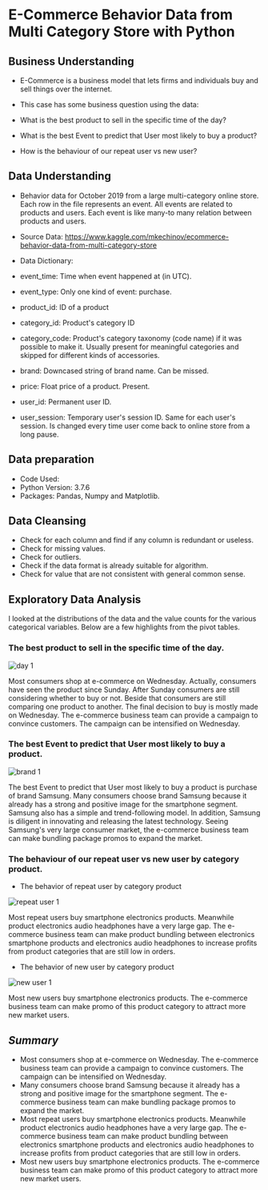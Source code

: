 # **E-Commerce Behavior Data from Multi Category Store with Python**

## **Business Understanding**

* E-Commerce is a business model that lets firms and individuals buy and sell things over the internet.

* This case has some business question using the data:
* What is the best product to sell in the specific time of the day?
* What is the best Event to predict that User most likely to buy a product?
* How is the behaviour of our repeat user vs new user?

## **Data Understanding**

* Behavior data for October 2019 from a large multi-category online store. Each row in the file represents an event. All events are related to products and users. Each event is like many-to many relation between products and users.

* Source Data: https://www.kaggle.com/mkechinov/ecommerce-behavior-data-from-multi-category-store

* Data Dictionary:

* event_time: Time when event happened at (in UTC).

* event_type: Only one kind of event: purchase.

* product_id: ID of a product

* category_id: Product's category ID


* category_code: Product's category taxonomy (code name) if it was possible to make it. Usually present for meaningful categories and skipped for different kinds of accessories.

* brand: Downcased string of brand name. Can be missed.

* price: Float price of a product. Present.

* user_id: Permanent user ID.

* user_session: Temporary user's session ID. Same for each user's session. Is changed every time user come back to online store from a long pause.

## **Data preparation**

* Code Used:
* Python Version: 3.7.6
* Packages: Pandas, Numpy and Matplotlib.

## **Data Cleansing**

* Check for each column and find if any column is redundant or useless.
* Check for missing values.
* Check for outliers.
* Check if the data format is already suitable for algorithm.
* Check for value that are not consistent with general common sense.

## **Exploratory Data Analysis**
I looked at the distributions of the data and the value counts for the various categorical variables. Below are a few highlights from the pivot tables.

### **The best product to sell in the specific time of the day.**

![day 1](https://user-images.githubusercontent.com/75175081/126055622-72f3e776-1abf-4fe8-9e5d-a1a284618dd3.png)

Most consumers shop at e-commerce on Wednesday. Actually, consumers have seen the product since Sunday. After Sunday consumers are still considering whether to buy or not. Beside that consumers are still comparing one product to another. The final decision to buy is mostly made on Wednesday. The e-commerce business team can provide a campaign to convince customers. The campaign can be intensified on Wednesday.

### **The best Event to predict that User most likely to buy a product.**

![brand 1](https://user-images.githubusercontent.com/75175081/126055688-36261382-7fcf-4700-b638-5bf981668b61.png)

The best Event to predict that User most likely to buy a product is purchase of brand Samsung. Many consumers choose brand Samsung because it already has a strong and positive image for the smartphone segment. Samsung also has a simple and trend-following model. In addition, Samsung is diligent in innovating and releasing the latest technology. Seeing Samsung's very large consumer market, the e-commerce business team can make bundling package promos to expand the market.

### **The behaviour of our repeat user vs new user by category product.**

* The behavior of repeat user by category product

![repeat user 1](https://user-images.githubusercontent.com/75175081/126055747-42dbc820-d78d-42e6-9e3c-0638ff6d9e75.png)

Most repeat users buy smartphone electronics products. Meanwhile product electronics audio headphones have a very large gap. The e-commerce business team can make product bundling between electronics smartphone products and electronics audio headphones to increase profits from product categories that are still low in orders.

* The behavior of new user by category product

![new user 1](https://user-images.githubusercontent.com/75175081/126055765-f1c3dbb9-d905-44b7-9365-198e4bcfbd44.png)

Most new users buy smartphone electronics products. The e-commerce business team can make promo of this product category to attract more new market users.

## *Summary*

* Most consumers shop at e-commerce on Wednesday. The e-commerce business team can provide a campaign to convince customers. The campaign can be intensified on Wednesday.
* Many consumers choose brand Samsung because it already has a strong and positive image for the smartphone segment. The e-commerce business team can make bundling package promos to expand the market.
* Most repeat users buy smartphone electronics products. Meanwhile product electronics audio headphones have a very large gap. The e-commerce business team can make product bundling between electronics smartphone products and electronics audio headphones to increase profits from product categories that are still low in orders.
* Most new users buy smartphone electronics products. The e-commerce business team can make promo of this product category to attract more new market users.


